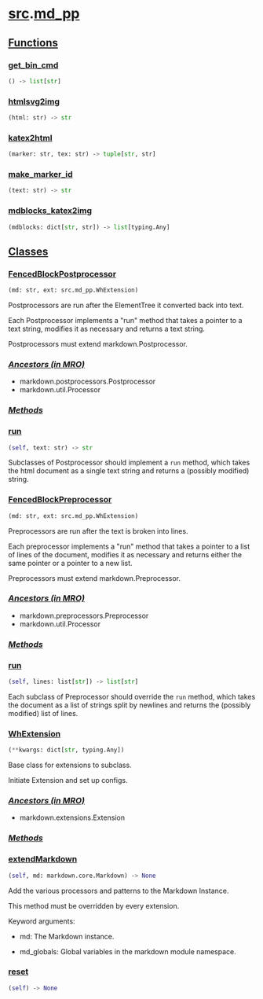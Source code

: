 # **[src](index.md).[md_pp](md_pp.md)**

    

    
<h2><b><a href="#func" id="func">Functions</a></b></h2>

    

    
<h3><b><a href="#func-get_bin_cmd" id="func-get_bin_cmd">get_bin_cmd</a></b></h3>

```python
() ‑> list[str]
```

    

    

    
<h3><b><a href="#func-htmlsvg2img" id="func-htmlsvg2img">htmlsvg2img</a></b></h3>

```python
(html: str) ‑> str
```

    

    

    
<h3><b><a href="#func-katex2html" id="func-katex2html">katex2html</a></b></h3>

```python
(marker: str, tex: str) ‑> tuple[str, str]
```

    

    

    
<h3><b><a href="#func-make_marker_id" id="func-make_marker_id">make_marker_id</a></b></h3>

```python
(text: str) ‑> str
```

    

    

    
<h3><b><a href="#func-mdblocks_katex2img" id="func-mdblocks_katex2img">mdblocks_katex2img</a></b></h3>

```python
(mdblocks: dict[str, str]) ‑> list[typing.Any]
```

    

    
<h2><b><a href="#class" id="class">Classes</a></b></h2>

    
<h3><b><a href="#class-FencedBlockPostprocessor" id="class-FencedBlockPostprocessor">FencedBlockPostprocessor</a></b></h3>

```python
(md: str, ext: src.md_pp.WhExtension)
```

    
Postprocessors are run after the ElementTree it converted back into text.

Each Postprocessor implements a "run" method that takes a pointer to a
text string, modifies it as necessary and returns a text string.

Postprocessors must extend markdown.Postprocessor.

    
<h3><b><i><a href="#class-FencedBlockPostprocessor-mro" id="class-FencedBlockPostprocessor-mro">Ancestors (in MRO)</a></i></b></h3>

* markdown.postprocessors.Postprocessor
* markdown.util.Processor

    
<h3><b><i><a href="#class-FencedBlockPostprocessor-func" id="class-FencedBlockPostprocessor-func">Methods</a></i></b></h3>

    

    
<h3><a href="#class-FencedBlockPostprocessor-func-run" id="class-FencedBlockPostprocessor-func-run">run</a></h3>

```python
(self, text: str) ‑> str
```

    
Subclasses of Postprocessor should implement a `run` method, which
takes the html document as a single text string and returns a
(possibly modified) string.

    
<h3><b><a href="#class-FencedBlockPreprocessor" id="class-FencedBlockPreprocessor">FencedBlockPreprocessor</a></b></h3>

```python
(md: str, ext: src.md_pp.WhExtension)
```

    
Preprocessors are run after the text is broken into lines.

Each preprocessor implements a "run" method that takes a pointer to a
list of lines of the document, modifies it as necessary and returns
either the same pointer or a pointer to a new list.

Preprocessors must extend markdown.Preprocessor.

    
<h3><b><i><a href="#class-FencedBlockPreprocessor-mro" id="class-FencedBlockPreprocessor-mro">Ancestors (in MRO)</a></i></b></h3>

* markdown.preprocessors.Preprocessor
* markdown.util.Processor

    
<h3><b><i><a href="#class-FencedBlockPreprocessor-func" id="class-FencedBlockPreprocessor-func">Methods</a></i></b></h3>

    

    
<h3><a href="#class-FencedBlockPreprocessor-func-run" id="class-FencedBlockPreprocessor-func-run">run</a></h3>

```python
(self, lines: list[str]) ‑> list[str]
```

    
Each subclass of Preprocessor should override the `run` method, which
takes the document as a list of strings split by newlines and returns
the (possibly modified) list of lines.

    
<h3><b><a href="#class-WhExtension" id="class-WhExtension">WhExtension</a></b></h3>

```python
(**kwargs: dict[str, typing.Any])
```

    
Base class for extensions to subclass. 

Initiate Extension and set up configs.

    
<h3><b><i><a href="#class-WhExtension-mro" id="class-WhExtension-mro">Ancestors (in MRO)</a></i></b></h3>

* markdown.extensions.Extension

    
<h3><b><i><a href="#class-WhExtension-func" id="class-WhExtension-func">Methods</a></i></b></h3>

    

    
<h3><a href="#class-WhExtension-func-extendMarkdown" id="class-WhExtension-func-extendMarkdown">extendMarkdown</a></h3>

```python
(self, md: markdown.core.Markdown) ‑> None
```

    
Add the various processors and patterns to the Markdown Instance.

This method must be overridden by every extension.

Keyword arguments:

* md: The Markdown instance.

* md_globals: Global variables in the markdown module namespace.

    

    
<h3><a href="#class-WhExtension-func-reset" id="class-WhExtension-func-reset">reset</a></h3>

```python
(self) ‑> None
```